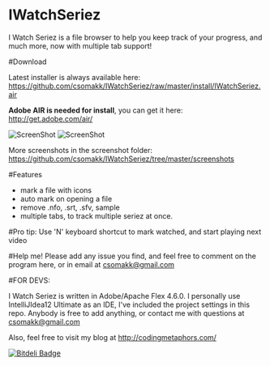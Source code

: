 IWatchSeriez
============

I Watch Seriez is a file browser to help you keep track of your progress, and much more, now with multiple tab support!

#Download

Latest installer is always available here: 
https://github.com/csomakk/IWatchSeriez/raw/master/install/IWatchSeriez.air

__Adobe AIR is needed for install__, you can get it here: http://get.adobe.com/air/

![ScreenShot](https://raw.github.com/csomakk/IWatchSeriez/master/screenshots/v004.PNG)
![ScreenShot](https://raw.github.com/csomakk/IWatchSeriez/master/screenshots/v007.PNG)

More screenshots in the screenshot folder: https://github.com/csomakk/IWatchSeriez/tree/master/screenshots

#Features
- mark a file with icons
- auto mark on opening a file
- remove .nfo, .srt, .sfv, sample
- multiple tabs, to track multiple seriez at once.

#Pro tip:
Use 'N' keyboard shortcut to mark watched, and start playing next video

#Help me!
Please add any issue you find, and feel free to comment on the program here, or in email at csomakk@gmail.com

#FOR DEVS:

I Watch Seriez is written in Adobe/Apache Flex 4.6.0. I personally use IntelliJIdea12 Ultimate as an IDE, I've included the project settings in this repo.
Anybody is free to add anything, or contact me with questions at csomakk@gmail.com

Also, feel free to visit my blog at http://codingmetaphors.com/


[![Bitdeli Badge](https://d2weczhvl823v0.cloudfront.net/csomakk/IWatchSeriez/trend.png)](https://bitdeli.com/free "Bitdeli Badge")

